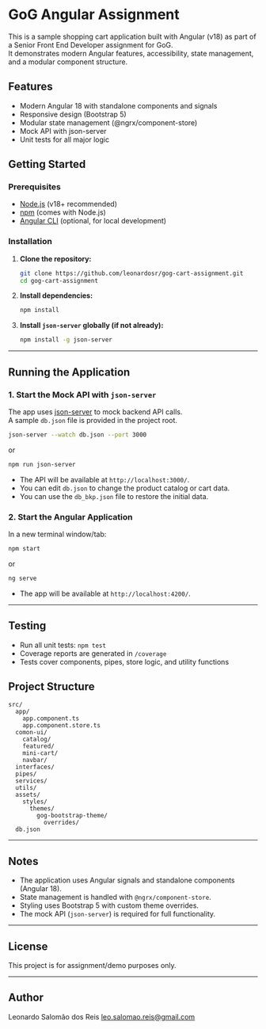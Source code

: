 # GoG Angular Assignment

This is a sample shopping cart application built with Angular (v18) as part of a Senior Front End Developer assignment for GoG.  
It demonstrates modern Angular features, accessibility, state management, and a modular component structure.

## Features

- Modern Angular 18 with standalone components and signals
- Responsive design (Bootstrap 5)
- Modular state management (@ngrx/component-store)
- Mock API with json-server
- Unit tests for all major logic

## Getting Started

### Prerequisites

- [Node.js](https://nodejs.org/) (v18+ recommended)
- [npm](https://www.npmjs.com/) (comes with Node.js)
- [Angular CLI](https://angular.io/cli) (optional, for local development)

### Installation

1. **Clone the repository:**
    ```sh
    git clone https://github.com/leonardosr/gog-cart-assignment.git
    cd gog-cart-assignment
    ```

2. **Install dependencies:**
    ```sh
    npm install
    ```

3. **Install `json-server` globally (if not already):**
    ```sh
    npm install -g json-server
    ```

---

## Running the Application

### 1. Start the Mock API with `json-server`

The app uses [json-server](https://github.com/typicode/json-server) to mock backend API calls.  
A sample `db.json` file is provided in the project root.

```sh
json-server --watch db.json --port 3000
```
or
```sh
npm run json-server
```

- The API will be available at `http://localhost:3000/`.
- You can edit `db.json` to change the product catalog or cart data.
- You can use the `db_bkp.json` file to restore the initial data.

### 2. Start the Angular Application

In a new terminal window/tab:

```sh
npm start
```
or
```sh
ng serve
```

- The app will be available at `http://localhost:4200/`.

---

## Testing

- Run all unit tests: `npm test`
- Coverage reports are generated in `/coverage`
- Tests cover components, pipes, store logic, and utility functions

## Project Structure

```
src/
  app/
    app.component.ts
    app.component.store.ts
  comon-ui/
    catalog/
    featured/
    mini-cart/
    navbar/
  interfaces/
  pipes/
  services/
  utils/
  assets/
    styles/
      themes/
        gog-bootstrap-theme/
          overrides/
  db.json
```

---

## Notes

- The application uses Angular signals and standalone components (Angular 18).
- State management is handled with `@ngrx/component-store`.
- Styling uses Bootstrap 5 with custom theme overrides.
- The mock API (`json-server`) is required for full functionality.

---

## License

This project is for assignment/demo purposes only.

---

## Author

Leonardo Salomão dos Reis
leo.salomao.reis@gmail.com
